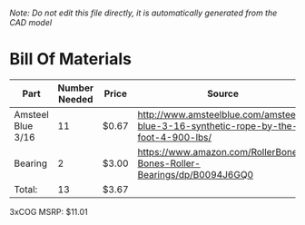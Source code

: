 ###### Note: Do not edit this file directly, it is automatically generated from the CAD model 
# Bill Of Materials 
 |Part|Number Needed|Price|Source| 
 |----|----------|-----|-----|
|Amsteel Blue 3/16|11|$0.67|http://www.amsteelblue.com/amsteel-blue-3-16-synthetic-rope-by-the-foot-4-900-lbs/|
|Bearing|2|$3.00|https://www.amazon.com/RollerBones-Bones-Roller-Bearings/dp/B0094J6GQ0|
|Total: |13|$3.67| |

 3xCOG MSRP: $11.01